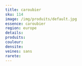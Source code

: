 ```yaml
---
title: caroubier
sku: 114
image: /img/produits/default.jpg
essence: caroubier
region: europe
details: 
produits:
couleur: 
densite: 
veines: sans
rarete: 
---
```

